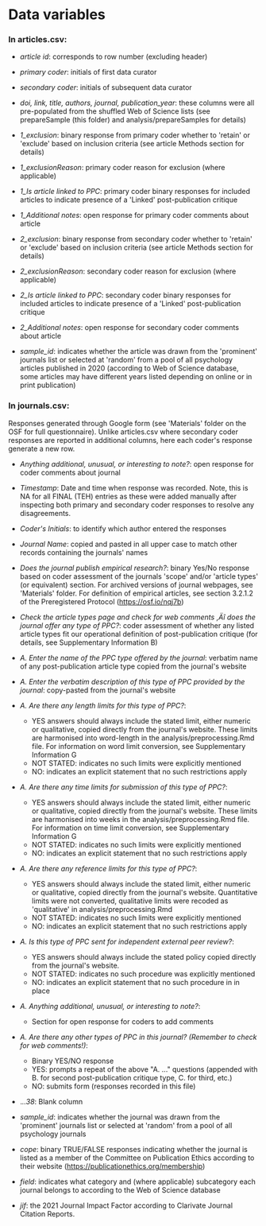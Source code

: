 # Data variables

### In articles.csv:

- *article id*: corresponds to row number (excluding header)

- *primary coder*: initials of first data curator

- *secondary coder*: initials of subsequent data curator

- *doi, link, title, authors, journal, publication_year*: these columns were all pre-populated from the shuffled Web of Science lists (see prepareSample (this folder) and analysis/prepareSamples for details)

- *1_exclusion*: binary response from primary coder whether to 'retain' or 'exclude' based on inclusion criteria (see article Methods section for details)

- *1_exclusionReason*: primary coder reason for exclusion (where applicable)

- *1_Is article linked to PPC*: primary coder binary responses for included articles to indicate presence of a 'Linked' post-publication critique

- *1_Additional notes*: open response for primary coder comments about article

- *2_exclusion*: binary response from secondary coder whether to 'retain' or 'exclude' based on inclusion criteria (see article Methods section for details)

- *2_exclusionReason*: secondary coder reason for exclusion (where applicable)

- *2_Is article linked to PPC*: secondary coder binary responses for included articles to indicate presence of a 'Linked' post-publication critique

- *2_Additional notes*: open response for secondary coder comments about article

- *sample_id*: indicates whether the article was drawn from the 'prominent' journals list or selected at 'random' from a pool of all psychology articles published in 2020 (according to Web of Science database, some articles may have different years listed depending on online or in print publication)

### In journals.csv:

Responses generated through Google form (see 'Materials' folder on the OSF for full questionnaire). Unlike articles.csv where secondary coder responses are reported in additional columns, here each coder's response generate a new row.

- *Anything additional, unusual, or interesting to note?*: open response for coder comments about journal

- *Timestamp*: Date and time when response was recorded. Note, this is NA for all FINAL (TEH) entries as these were added manually after inspecting both primary and secondary coder responses  to resolve any disagreements.

- *Coder's Initials*: to identify which author entered the responses

- *Journal Name*: copied and pasted in all upper case to match other records containing the journals' names

- *Does the journal publish empirical research?*: binary Yes/No response based on coder assessment of the journals 'scope' and/or 'article types' (or equivalent) section. For archived versions of journal webpages, see 'Materials' folder. For definition of empirical articles, see section 3.2.1.2 of the Preregistered Protocol (https://osf.io/nqj7b)

- *Check the article types page and check for web comments ‚Äî does the journal offer any type of PPC?*: coder assessment of whether any listed article types fit our operational definition of post-publication critique (for details, see Supplementary Information B)

- *A. Enter the name of the PPC type offered by the journal*: verbatim name of any post-publication article type copied from the journal's website

- *A. Enter the verbatim description of this type of PPC provided by the journal*: copy-pasted from the journal's website

- *A. Are there any length limits for this type of PPC?*: 
	- YES answers should always include the stated limit, either numeric or qualitative, copied directly from the journal's website. These limits are harmonised into word-length in the analysis/preprocessing.Rmd file. For information on word limit conversion, see Supplementary Information G
	- NOT STATED: indicates no such limits were explicitly mentioned
	- NO: indicates an explicit statement that no such restrictions apply

- *A. Are there any time limits for submission of this type of PPC?*:
	- YES answers should always include the stated limit, either numeric or qualitative, copied directly from the journal's website. These limits are harmonised into weeks in the analysis/preprocessing.Rmd file. For information on time limit conversion, see Supplementary Information G
	- NOT STATED: indicates no such limits were explicitly mentioned
	- NO: indicates an explicit statement that no such restrictions apply

- *A. Are there any reference limits for this type of PPC?*:
	- YES answers should always include the stated limit, either numeric or qualitative, copied directly from the journal's website. Quantitative limits were not converted, qualitative limits were recoded as 'qualitative' in analysis/preprocessing.Rmd
	- NOT STATED: indicates no such limits were explicitly mentioned
	- NO: indicates an explicit statement that no such restrictions apply

- *A. Is this type of PPC sent for independent external peer review?*:
	- YES answers should always include the stated policy copied directly from the journal's website. 
	- NOT STATED: indicates no such procedure was explicitly mentioned
	- NO: indicates an explicit statement that no such procedure in in place

- *A. Anything additional, unusual, or interesting to note?*:
	- Section for open response for coders to add comments

- *A. Are there any other types of PPC in this journal? (Remember to check for web comments!)*:
	- Binary YES/NO response 
	- YES: prompts a repeat of the above "A. ..." questions (appended with B. for second post-publication critique type, C. for third, etc.)
	- NO: submits form (responses recorded in this file)

- .*..38*: Blank column

- *sample_id*:  indicates whether the journal was drawn from the 'prominent' journals list or selected at 'random' from a pool of all psychology journals 

- *cope*: binary TRUE/FALSE responses indicating whether the journal is listed as a member of the Committee on Publication Ethics according to their website (https://publicationethics.org/membership)

- *field*: indicates what category and (where applicable) subcategory each journal belongs to according to the Web of Science database

- *jif*: the 2021 Journal Impact Factor according to Clarivate Journal Citation Reports.
